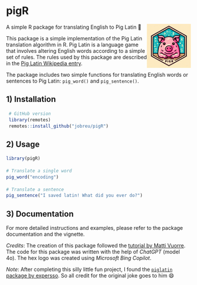 # pigR
A simple R package for translating English to Pig Latin :pig:
<img src="man/img/pigR_logo.png" align="right" alt="pigR logo" width="120">

This package is a simple implementation of the Pig Latin translation algorithm in R. Pig Latin is a language game that involves altering English words according to a simple set of rules. The rules used by this package are described in the [Pig Latin Wikipedia entry](https://en.wikipedia.org/wiki/Pig_Latin#Rules).

The package includes two simple functions for translating English words or sentences to Pig Latin:
`pig_word()` and `pig_sentence()`.

## 1) Installation

```R
 # GitHub version
 library(remotes)
 remotes::install_github("jobreu/pigR")
```

## 2) Usage

```R
library(pigR)

# Translate a single word
pig_word("encoding")

# Translate a sentence
pig_sentence("I saved latin! What did you ever do?")
```

## 3) Documentation

For more detailed instructions and examples, please refer to the package documentation and the vignette.

*Credits*: The creation of this package followed the [tutorial by Matti Vuorre](https://mvuorre.github.io/exampleRPackage/). The code for this package was written with the help of *ChatGPT* (model 4o). The hex logo was created using *Microsoft Bing Copilot*.

*Note*: After completing this silly little fun project, I found the [`piglatin` package by expersso](https://github.com/expersso/piglatin). So all credit for the original joke goes to him :smile:
